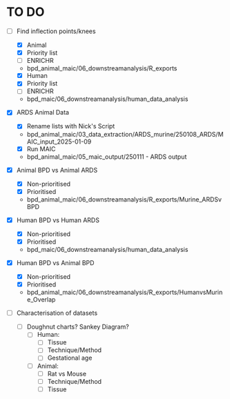# TO DO

- [ ] Find inflection points/knees
  - [x]  Animal
    - [x] Priority list
    - [ ] ENRICHR
    - bpd_animal_maic/06_downstreamanalysis/R_exports
  - [x]  Human
    - [x] Priority list
    - [ ] ENRICHR
    - bpd_maic/06_downstreamanalysis/human_data_analysis

- [x] ARDS Animal Data
  - [x] Rename lists with Nick's Script
  - bpd_animal_maic/03_data_extraction/ARDS_murine/250108_ARDS/MAIC_input_2025-01-09
  - [x] Run MAIC
  - bpd_animal_maic/05_maic_output/250111 - ARDS output
      
- [x] Animal BPD vs Animal ARDS
  - [x] Non-prioritised
  - [x] Prioritised
  - bpd_animal_maic/06_downstreamanalysis/R_exports/Murine_ARDSvBPD
        
- [x] Human BPD vs Human ARDS
  - [x] Non-prioritised
  - [x] Prioritised
  - bpd_maic/06_downstreamanalysis/human_data_analysis
        
- [x] Human BPD vs Animal BPD
  - [x] Non-prioritised
  - [x] Prioritised
  - bpd_animal_maic/06_downstreamanalysis/R_exports/HumanvsMurine_Overlap
     
- [ ] Characterisation of datasets
  - [ ] Doughnut charts? Sankey Diagram?
    - [ ] Human:
      - [ ] Tissue
      - [ ] Technique/Method
      - [ ] Gestational age
    - [ ] Animal:
      - [ ] Rat vs Mouse
      - [ ] Technique/Method
      - [ ] Tissue
